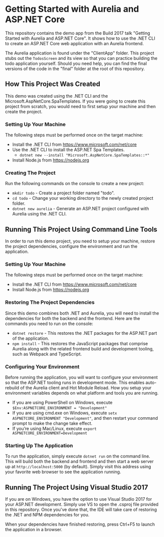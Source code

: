 # Getting Started with Aurelia and ASP.NET Core

This repository contains the demo app from the Build 2017 talk "Getting Started with Aurelia and ASP.NET Core". It shows how to use the .NET CLI to create an ASP.NET Core web application with an Aurelia frontend.

The Aurelia application is found under the "ClientApp" folder. This project stubs out the `TodosScreen` and its view so that you can practice building the todo application yourself. Should you need help, you can find the final versions of the code in the "final" folder at the root of this repository.

## How This Project Was Created

This demo was created using the .NET CLI and the Microsoft.AspNetCore.SpaTemplates. If you were going to create this project from scratch, you would need to first setup your machine and then create the project.

### Setting Up Your Machine

The following steps must be performed once on the target machine:

* Install the .NET CLI from https://www.microsoft.com/net/core
* Use the .NET CLI to install the ASP.NET Spa Templates. 
  * `dotnet new --install "Microsoft.AspNetCore.SpaTemplates::*"`
* Install Node.js from https://nodejs.org

### Creating The Project

Run the following commands on the console to create a new project:

* `mkdir todo` - Create a project folder named "todo".
* `cd todo` - Change your working directory to the newly created project folder.
* `dotnet new aurelia` - Generate an ASP.NET project configured with Aurelia using the .NET CLI.

## Running This Project Using Command Line Tools

In order to run this demo project, you need to setup your machine, restore the project dependencies, configure the environment and run the application.

### Setting Up Your Machine

The following steps must be performed once on the target machine:

* Install the .NET CLI from https://www.microsoft.com/net/core
* Install Node.js from https://nodejs.org

###  Restoring The Project Dependencies

Since this demo combines both .NET and Aurelia, you will need to install the dependencies for both the backend and the frontend. Here are the commands you need to run on the console:

* `dotnet restore` - This restores the .NET packages for the ASP.NET part of the application.
* `npm install` - This restores the JavaScript packages that comprise Aurelia along with the related frontend build and development tooling, such as Webpack and TypeScript.

### Configuring Your Environment

Before running the application, you will want to configure your environment so that the ASP.NET tooling runs in development mode. This enables auto-rebuild of the Aurelia client and Hot Module Reload. How you setup your environment variables depends on what platform and tools you are running.

* If you are using PowerShell on Windows, execute `$Env:ASPNETCORE_ENVIRONMENT = "Development"`
* If you are using cmd.exe on Windows, execute `setx ASPNETCORE_ENVIRONMENT "Development"`, and then restart your command prompt to make the change take effect.
* If you’re using Mac/Linux, execute `export ASPNETCORE_ENVIRONMENT=Development`

### Starting Up The Application

To run the application, simply execute `dotnet run` on the command line. This will build both the backend and frontend and then start a web server up at `http://localhost:5000` (by default). Simply visit this address using your favorite web browser to see the application running.

## Running The Project Using Visual Studio 2017

If you are on Windows, you have the option to use Visual Studio 2017 for your ASP.NET development. Simply use VS to open the .csproj file provided in this repository. Once you've done that, the IDE will take care of restoring the .NET and NPM dependencies for you.

When your dependencies have finished restoring, press Ctrl+F5 to launch the application in a browser.

